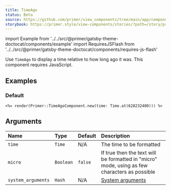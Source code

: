 ```yaml
---
title: TimeAgo
status: Beta
source: https://github.com/primer/view_components/tree/main/app/components/primer/time_ago_component.rb
storybook: https://primer.style/view-components/stories/?path=/story/primer-time-ago-component
---
```


import Example from '../../src/@primer/gatsby-theme-doctocat/components/example'
import RequiresJSFlash from '../../src/@primer/gatsby-theme-doctocat/components/requires-js-flash'

<RequiresJSFlash />

<!-- Warning: AUTO-GENERATED file, do not edit. Add code comments to your Ruby instead <3 -->

Use `TimeAgo` to display a time relative to how long ago it was. This component requires JavaScript.

## Examples

### Default

<Example src="<time-ago datetime='1989-11-28T05:00:00Z' class='no-wrap '>Nov 28, 1989</time-ago>" />

```erb
<%= render(Primer::TimeAgoComponent.new(time: Time.at(628232400))) %>
```

## Arguments

| Name | Type | Default | Description |
| :- | :- | :- | :- |
| `time` | `Time` | N/A | The time to be formatted |
| `micro` | `Boolean` | `false` | If true then the text will be formatted in "micro" mode, using as few characters as possible |
| `system_arguments` | `Hash` | N/A | [System arguments](/system-arguments) |
